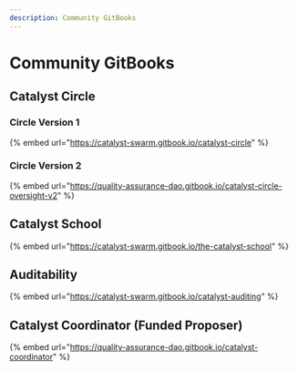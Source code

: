 ```yaml
---
description: Community GitBooks
---
```


# Community GitBooks

## Catalyst Circle

### Circle Version 1

{% embed url="https://catalyst-swarm.gitbook.io/catalyst-circle" %}

### Circle Version 2

{% embed url="https://quality-assurance-dao.gitbook.io/catalyst-circle-oversight-v2" %}

## Catalyst School

{% embed url="https://catalyst-swarm.gitbook.io/the-catalyst-school" %}

## Auditability

{% embed url="https://catalyst-swarm.gitbook.io/catalyst-auditing" %}

## Catalyst Coordinator (Funded Proposer)

{% embed url="https://quality-assurance-dao.gitbook.io/catalyst-coordinator" %}
